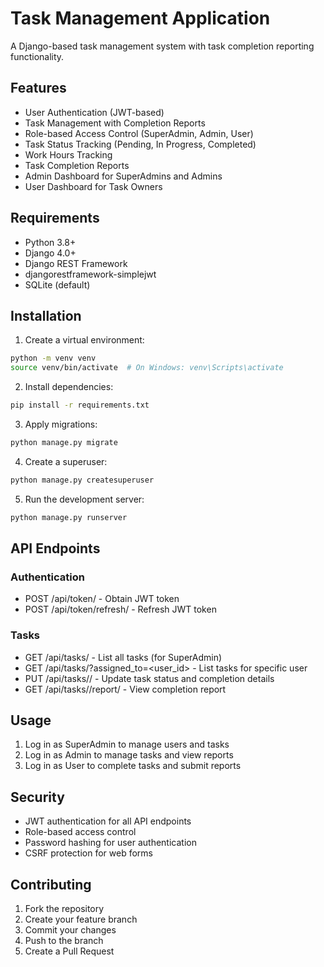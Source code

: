 # Task Management Application

A Django-based task management system with task completion reporting functionality.

## Features

- User Authentication (JWT-based)
- Task Management with Completion Reports
- Role-based Access Control (SuperAdmin, Admin, User)
- Task Status Tracking (Pending, In Progress, Completed)
- Work Hours Tracking
- Task Completion Reports
- Admin Dashboard for SuperAdmins and Admins
- User Dashboard for Task Owners

## Requirements

- Python 3.8+
- Django 4.0+
- Django REST Framework
- djangorestframework-simplejwt
- SQLite (default)

## Installation

1. Create a virtual environment:
```bash
python -m venv venv
source venv/bin/activate  # On Windows: venv\Scripts\activate
```

2. Install dependencies:
```bash
pip install -r requirements.txt
```

3. Apply migrations:
```bash
python manage.py migrate
```

4. Create a superuser:
```bash
python manage.py createsuperuser
```

5. Run the development server:
```bash
python manage.py runserver
```

## API Endpoints

### Authentication
- POST /api/token/ - Obtain JWT token
- POST /api/token/refresh/ - Refresh JWT token

### Tasks
- GET /api/tasks/ - List all tasks (for SuperAdmin)
- GET /api/tasks/?assigned_to=<user_id> - List tasks for specific user
- PUT /api/tasks/<id>/ - Update task status and completion details
- GET /api/tasks/<id>/report/ - View completion report

## Usage

1. Log in as SuperAdmin to manage users and tasks
2. Log in as Admin to manage tasks and view reports
3. Log in as User to complete tasks and submit reports

## Security

- JWT authentication for all API endpoints
- Role-based access control
- Password hashing for user authentication
- CSRF protection for web forms

## Contributing

1. Fork the repository
2. Create your feature branch
3. Commit your changes
4. Push to the branch
5. Create a Pull Request
